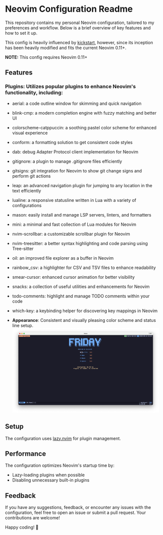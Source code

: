 # Neovim Configuration Readme

This repository contains my personal Neovim configuration, tailored to my
preferences and workflow. Below is a brief overview of key features and how to
set it up.

This config is heavily influenced by [kickstart](https://github.com/nvim-lua/kickstart.nvim.git), 
however, since its inception has been heavily modified and fits the current Neovim 0.11+.

**NOTE:** This config requires Neovim 0.11+

## Features

### **Plugins**: Utilizes popular plugins to enhance Neovim's functionality, including:
  - aerial: a code outline window for skimming and quick navigation
  - blink-cmp: a modern completion engine with fuzzy matching and better UI
  - colorscheme-catppuccin: a soothing pastel color scheme for enhanced visual experience
  - conform: a formatting solution to get consistent code styles
  - dab: debug Adapter Protocol client implementation for Neovim
  - gitignore: a plugin to manage .gitignore files efficiently
  - gitsigns: git integration for Neovim to show git change signs and perform git actions
  - leap: an advanced navigation plugin for jumping to any location in the text efficiently
  - lualine: a responsive statusline written in Lua with a variety of configurations
  - mason: easily install and manage LSP servers, linters, and formatters
  - mini: a minimal and fast collection of Lua modules for Neovim
  - nvim-scrollbar: a customizable scrollbar plugin for Neovim
  - nvim-treesitter: a better syntax highlighting and code parsing using Tree-sitter
  - oil: an improved file explorer as a buffer in Neovim
  - rainbow_csv: a highlighter for CSV and TSV files to enhance readability
  - smear-cursor: enhanced cursor animation for better visibility
  - snacks: a collection of useful utilities and enhancements for Neovim
  - todo-comments: highlight and manage TODO comments within your code
  - which-key: a keybinding helper for discovering key mappings in Neovim

- **Appearance**: Consistent and visually pleasing color scheme and status line setup.
![Screenshot](./screenshot.png)

## Setup
The configuration uses [lazy.nvim](https://github.com/folke/lazy.nvim) for plugin management.

## Performance
The configuration optimizes Neovim's startup time by:
- Lazy-loading plugins when possible
- Disabling unnecessary built-in plugins

## Feedback

If you have any suggestions, feedback, or encounter any issues with the configuration, feel free to open an issue or submit a pull request. Your contributions are welcome!

Happy coding! 🚀
